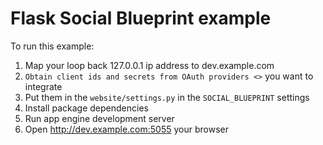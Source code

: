 # Flask Social Blueprint example

To run this example:

1. Map your loop back 127.0.0.1 ip address to dev.example.com
2. `Obtain client ids and secrets from OAuth providers <>` you want to integrate
3. Put them in the `website/settings.py` in the `SOCIAL_BLUEPRINT` settings
4. Install package dependencies
5. Run app engine development server
6. Open http://dev.example.com:5055 your browser

